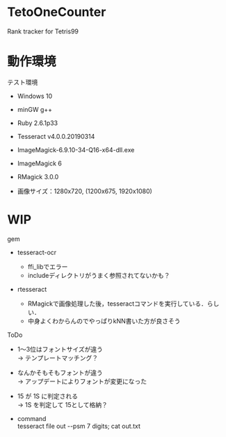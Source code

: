 # TetoOneCounter
Rank tracker for Tetris99

# 動作環境
テスト環境
- Windows 10
- minGW g++
- Ruby 2.6.1p33
- Tesseract v4.0.0.20190314

- ImageMagick-6.9.10-34-Q16-x64-dll.exe

- ImageMagick 6
- RMagick 3.0.0

- 画像サイズ：1280x720, (1200x675, 1920x1080)

# WIP
gem
- tesseract-ocr
  - ffi_libでエラー
  - includeディレクトリがうまく参照されてないかも？
  
- rtesseract
  - RMagickで画像処理した後，tesseractコマンドを実行している．らしい．
  - 中身よくわからんのでやっぱりkNN書いた方が良さそう
  
ToDo
- 1～3位はフォントサイズが違う  
→ テンプレートマッチング？

- なんかそもそもフォントが違う  
→ アップデートによりフォントが変更になった

- 15 が 1S に判定される  
→ 1S を判定して 15として格納？

- command  
tesseract file out --psm 7 digits; cat out.txt